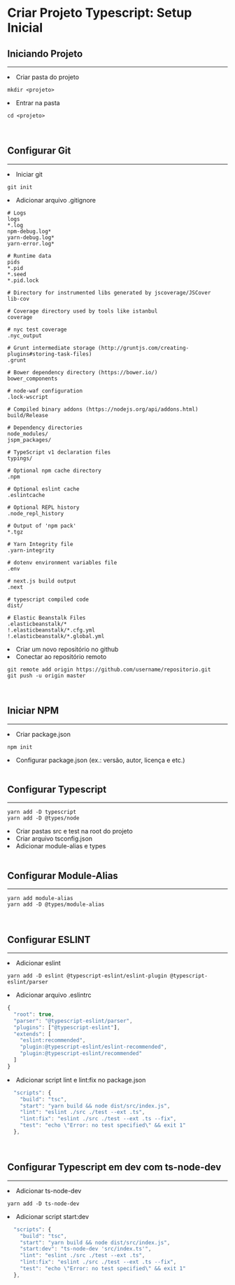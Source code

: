 <h1>Criar Projeto Typescript: Setup Inicial</h1>

<h2>Iniciando Projeto</h2>
<hr>
<li> Criar pasta do projeto</li>

```
mkdir <projeto>
```

<li> Entrar na pasta</li>

```
cd <projeto>
```

<br>
<h2>Configurar Git</h2>
<hr>
<li>Iniciar git</li>

```
git init
```

<li> Adicionar arquivo .gitignore</li>

```
# Logs
logs
*.log
npm-debug.log*
yarn-debug.log*
yarn-error.log*

# Runtime data
pids
*.pid
*.seed
*.pid.lock

# Directory for instrumented libs generated by jscoverage/JSCover
lib-cov

# Coverage directory used by tools like istanbul
coverage

# nyc test coverage
.nyc_output

# Grunt intermediate storage (http://gruntjs.com/creating-plugins#storing-task-files)
.grunt

# Bower dependency directory (https://bower.io/)
bower_components

# node-waf configuration
.lock-wscript

# Compiled binary addons (https://nodejs.org/api/addons.html)
build/Release

# Dependency directories
node_modules/
jspm_packages/

# TypeScript v1 declaration files
typings/

# Optional npm cache directory
.npm

# Optional eslint cache
.eslintcache

# Optional REPL history
.node_repl_history

# Output of 'npm pack'
*.tgz

# Yarn Integrity file
.yarn-integrity

# dotenv environment variables file
.env

# next.js build output
.next

# typescript compiled code
dist/

# Elastic Beanstalk Files
.elasticbeanstalk/*
!.elasticbeanstalk/*.cfg.yml
!.elasticbeanstalk/*.global.yml
```

<li> Criar um novo repositório no github</li>
<li> Conectar ao repositório remoto</li>

```
git remote add origin https://github.com/username/repositorio.git
git push -u origin master
```

<br>
<h2>Iniciar NPM</h2>
<hr>
<li>Criar package.json</li>

```
npm init
```

<li> Configurar package.json (ex.: versão, autor, licença e etc.)</li>
<br>
<h2>Configurar Typescript</h2>
<hr>

```
yarn add -D typescript
yarn add -D @types/node
```

<li> Criar pastas src e test na root do projeto</li>
<li> Criar arquivo tsconfig.json</li>
<li> Adicionar module-alias e types</li>

<br>
<h2>Configurar Module-Alias</h2>
<hr>

```
yarn add module-alias
yarn add -D @types/module-alias
```

<br>
<h2>Configurar ESLINT</h2>
<hr>
<li>Adicionar eslint</li>

```
yarn add -D eslint @typescript-eslint/eslint-plugin @typescript-eslint/parser
```

<li>Adicionar arquivo .eslintrc</li>

```js
{
  "root": true,
  "parser": "@typescript-eslint/parser",
  "plugins": ["@typescript-eslint"],
  "extends": [
    "eslint:recommended",
    "plugin:@typescript-eslint/eslint-recommended",
    "plugin:@typescript-eslint/recommended"
  ]
}
```

<li>Adicionar script lint e lint:fix no package.json</li>

```js
  "scripts": {
    "build": "tsc",
    "start": "yarn build && node dist/src/index.js",
    "lint": "eslint ./src ./test --ext .ts",
    "lint:fix": "eslint ./src ./test --ext .ts --fix",
    "test": "echo \"Error: no test specified\" && exit 1"
  },
```

<br>
<h2>Configurar Typescript em dev com ts-node-dev</h2>
<hr>
<li>Adicionar ts-node-dev</li>

```
yarn add -D ts-node-dev
```

<li>Adicionar script start:dev</li>

```js
  "scripts": {
    "build": "tsc",
    "start": "yarn build && node dist/src/index.js",
    "start:dev": "ts-node-dev 'src/index.ts'",
    "lint": "eslint ./src ./test --ext .ts",
    "lint:fix": "eslint ./src ./test --ext .ts --fix",
    "test": "echo \"Error: no test specified\" && exit 1"
  },
```
